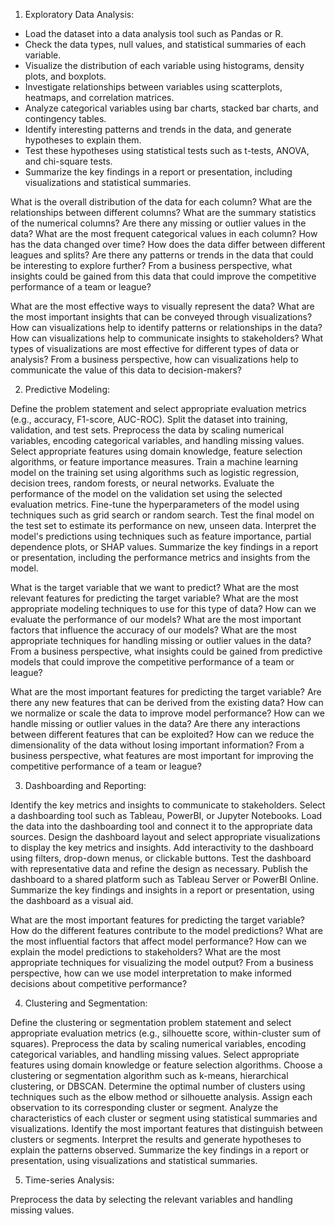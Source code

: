 1. Exploratory Data Analysis:

- Load the dataset into a data analysis tool such as Pandas or R.
- Check the data types, null values, and statistical summaries of each variable.
- Visualize the distribution of each variable using histograms, density plots, and boxplots.
- Investigate relationships between variables using scatterplots, heatmaps, and correlation matrices.
- Analyze categorical variables using bar charts, stacked bar charts, and contingency tables.
- Identify interesting patterns and trends in the data, and generate hypotheses to explain them.
- Test these hypotheses using statistical tests such as t-tests, ANOVA, and chi-square tests.
- Summarize the key findings in a report or presentation, including visualizations and statistical summaries.

What is the overall distribution of the data for each column?
What are the relationships between different columns?
What are the summary statistics of the numerical columns?
Are there any missing or outlier values in the data?
What are the most frequent categorical values in each column?
How has the data changed over time?
How does the data differ between different leagues and splits?
Are there any patterns or trends in the data that could be interesting to explore further?
From a business perspective, what insights could be gained from this data that could improve the competitive performance of a team or league?

What are the most effective ways to visually represent the data?
What are the most important insights that can be conveyed through visualizations?
How can visualizations help to identify patterns or relationships in the data?
How can visualizations help to communicate insights to stakeholders?
What types of visualizations are most effective for different types of data or analysis?
From a business perspective, how can visualizations help to communicate the value of this data to decision-makers?

2. Predictive Modeling:

Define the problem statement and select appropriate evaluation metrics (e.g., accuracy, F1-score, AUC-ROC).
Split the dataset into training, validation, and test sets.
Preprocess the data by scaling numerical variables, encoding categorical variables, and handling missing values.
Select appropriate features using domain knowledge, feature selection algorithms, or feature importance measures.
Train a machine learning model on the training set using algorithms such as logistic regression, decision trees, random forests, or neural networks.
Evaluate the performance of the model on the validation set using the selected evaluation metrics.
Fine-tune the hyperparameters of the model using techniques such as grid search or random search.
Test the final model on the test set to estimate its performance on new, unseen data.
Interpret the model's predictions using techniques such as feature importance, partial dependence plots, or SHAP values.
Summarize the key findings in a report or presentation, including the performance metrics and insights from the model.

What is the target variable that we want to predict?
What are the most relevant features for predicting the target variable?
What are the most appropriate modeling techniques to use for this type of data?
How can we evaluate the performance of our models?
What are the most important factors that influence the accuracy of our models?
What are the most appropriate techniques for handling missing or outlier values in the data?
From a business perspective, what insights could be gained from predictive models that could improve the competitive performance of a team or league?

What are the most important features for predicting the target variable?
Are there any new features that can be derived from the existing data?
How can we normalize or scale the data to improve model performance?
How can we handle missing or outlier values in the data?
Are there any interactions between different features that can be exploited?
How can we reduce the dimensionality of the data without losing important information?
From a business perspective, what features are most important for improving the competitive performance of a team or league?

3. Dashboarding and Reporting:

Identify the key metrics and insights to communicate to stakeholders.
Select a dashboarding tool such as Tableau, PowerBI, or Jupyter Notebooks.
Load the data into the dashboarding tool and connect it to the appropriate data sources.
Design the dashboard layout and select appropriate visualizations to display the key metrics and insights.
Add interactivity to the dashboard using filters, drop-down menus, or clickable buttons.
Test the dashboard with representative data and refine the design as necessary.
Publish the dashboard to a shared platform such as Tableau Server or PowerBI Online.
Summarize the key findings and insights in a report or presentation, using the dashboard as a visual aid.

What are the most important features for predicting the target variable?
How do the different features contribute to the model predictions?
What are the most influential factors that affect model performance?
How can we explain the model predictions to stakeholders?
What are the most appropriate techniques for visualizing the model output?
From a business perspective, how can we use model interpretation to make informed decisions about competitive performance?

4. Clustering and Segmentation:

Define the clustering or segmentation problem statement and select appropriate evaluation metrics (e.g., silhouette score, within-cluster sum of squares).
Preprocess the data by scaling numerical variables, encoding categorical variables, and handling missing values.
Select appropriate features using domain knowledge or feature selection algorithms.
Choose a clustering or segmentation algorithm such as k-means, hierarchical clustering, or DBSCAN.
Determine the optimal number of clusters using techniques such as the elbow method or silhouette analysis.
Assign each observation to its corresponding cluster or segment.
Analyze the characteristics of each cluster or segment using statistical summaries and visualizations.
Identify the most important features that distinguish between clusters or segments.
Interpret the results and generate hypotheses to explain the patterns observed.
Summarize the key findings in a report or presentation, using visualizations and statistical summaries.

5. Time-series Analysis:

Preprocess the data by selecting the relevant variables and handling missing values.